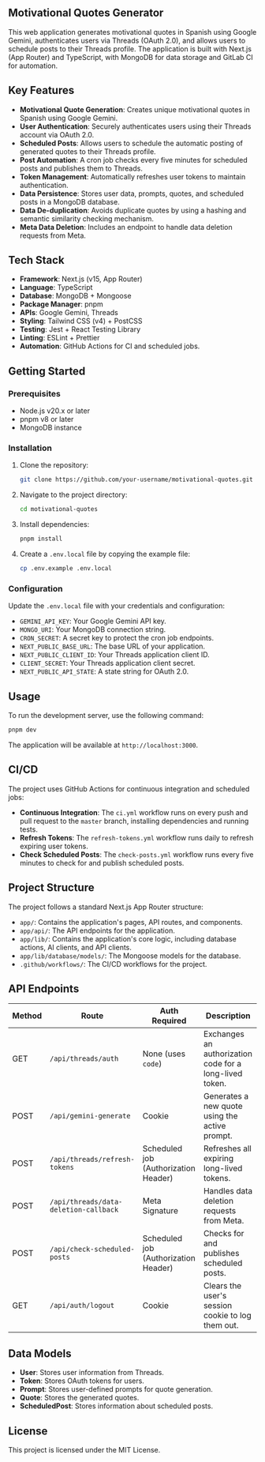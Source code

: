 ## Motivational Quotes Generator

This web application generates motivational quotes in Spanish using Google Gemini, authenticates users via Threads (OAuth 2.0), and allows users to schedule posts to their Threads profile. The application is built with Next.js (App Router) and TypeScript, with MongoDB for data storage and GitLab CI for automation.

## Key Features

-   **Motivational Quote Generation**: Creates unique motivational quotes in Spanish using Google Gemini.
-   **User Authentication**: Securely authenticates users using their Threads account via OAuth 2.0.
-   **Scheduled Posts**: Allows users to schedule the automatic posting of generated quotes to their Threads profile.
-   **Post Automation**: A cron job checks every five minutes for scheduled posts and publishes them to Threads.
-   **Token Management**: Automatically refreshes user tokens to maintain authentication.
-   **Data Persistence**: Stores user data, prompts, quotes, and scheduled posts in a MongoDB database.
-   **Data De-duplication**: Avoids duplicate quotes by using a hashing and semantic similarity checking mechanism.
-   **Meta Data Deletion**: Includes an endpoint to handle data deletion requests from Meta.

## Tech Stack

-   **Framework**: Next.js (v15, App Router)
-   **Language**: TypeScript
-   **Database**: MongoDB + Mongoose
-   **Package Manager**: pnpm
-   **APIs**: Google Gemini, Threads
-   **Styling**: Tailwind CSS (v4) + PostCSS
-   **Testing**: Jest + React Testing Library
-   **Linting**: ESLint + Prettier
-   **Automation**: GitHub Actions for CI and scheduled jobs.

## Getting Started

### Prerequisites

-   Node.js v20.x or later
-   pnpm v8 or later
-   MongoDB instance

### Installation

1.  Clone the repository:
    ```bash
    git clone https://github.com/your-username/motivational-quotes.git
    ```
2.  Navigate to the project directory:
    ```bash
    cd motivational-quotes
    ```
3.  Install dependencies:
    ```bash
    pnpm install
    ```
4.  Create a `.env.local` file by copying the example file:
    ```bash
    cp .env.example .env.local
    ```

### Configuration

Update the `.env.local` file with your credentials and configuration:

-   `GEMINI_API_KEY`: Your Google Gemini API key.
-   `MONGO_URI`: Your MongoDB connection string.
-   `CRON_SECRET`: A secret key to protect the cron job endpoints.
-   `NEXT_PUBLIC_BASE_URL`: The base URL of your application.
-   `NEXT_PUBLIC_CLIENT_ID`: Your Threads application client ID.
-   `CLIENT_SECRET`: Your Threads application client secret.
-   `NEXT_PUBLIC_API_STATE`: A state string for OAuth 2.0.

## Usage

To run the development server, use the following command:

```bash
pnpm dev
```

The application will be available at `http://localhost:3000`.

## CI/CD

The project uses GitHub Actions for continuous integration and scheduled jobs:

-   **Continuous Integration**: The `ci.yml` workflow runs on every push and pull request to the `master` branch, installing dependencies and running tests.
-   **Refresh Tokens**: The `refresh-tokens.yml` workflow runs daily to refresh expiring user tokens.
-   **Check Scheduled Posts**: The `check-posts.yml` workflow runs every five minutes to check for and publish scheduled posts.

## Project Structure

The project follows a standard Next.js App Router structure:

-   `app/`: Contains the application's pages, API routes, and components.
-   `app/api/`: The API endpoints for the application.
-   `app/lib/`: Contains the application's core logic, including database actions, AI clients, and API clients.
-   `app/lib/database/models/`: The Mongoose models for the database.
-   `.github/workflows/`: The CI/CD workflows for the project.

## API Endpoints

| Method | Route                                 | Auth Required                        | Description                                             |
| ------ | ------------------------------------- | ------------------------------------ | ------------------------------------------------------- |
| GET    | `/api/threads/auth`                   | None (uses `code`)                   | Exchanges an authorization code for a long-lived token. |
| POST   | `/api/gemini-generate`                | Cookie                               | Generates a new quote using the active prompt.          |
| POST   | `/api/threads/refresh-tokens`         | Scheduled job (Authorization Header) | Refreshes all expiring long-lived tokens.               |
| POST   | `/api/threads/data-deletion-callback` | Meta Signature                       | Handles data deletion requests from Meta.               |
| POST   | `/api/check-scheduled-posts`          | Scheduled job (Authorization Header) | Checks for and publishes scheduled posts.               |
| GET    | `/api/auth/logout`                    | Cookie                               | Clears the user's session cookie to log them out.       |

## Data Models

-   **User**: Stores user information from Threads.
-   **Token**: Stores OAuth tokens for users.
-   **Prompt**: Stores user-defined prompts for quote generation.
-   **Quote**: Stores the generated quotes.
-   **ScheduledPost**: Stores information about scheduled posts.

## License

This project is licensed under the MIT License.